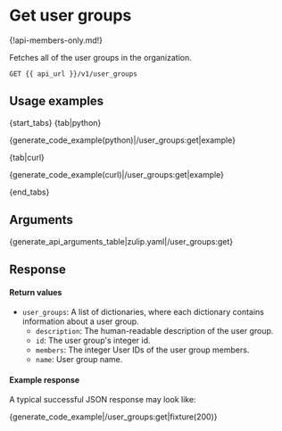 # Get user groups

{!api-members-only.md!}

Fetches all of the user groups in the organization.

`GET {{ api_url }}/v1/user_groups`

## Usage examples

{start_tabs}
{tab|python}

{generate_code_example(python)|/user_groups:get|example}

{tab|curl}

{generate_code_example(curl)|/user_groups:get|example}

{end_tabs}

## Arguments

{generate_api_arguments_table|zulip.yaml|/user_groups:get}

## Response

#### Return values

* `user_groups`: A list of dictionaries, where each dictionary contains information
  about a user group.
    * `description`: The human-readable description of the user group.
    * `id`: The user group's integer id.
    * `members`: The integer User IDs of the user group members.
    * `name`: User group name.

#### Example response

A typical successful JSON response may look like:

{generate_code_example|/user_groups:get|fixture(200)}
